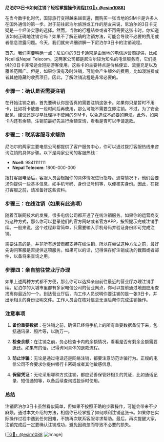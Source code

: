 **尼泊尔3日卡如何注销？轻松掌握操作流程[[TG💪+ @esim1088](https://t.me/s/esim1088)]**

在当今数字化时代，国际旅行变得越来越普遍，而购买一张当地的SIM卡是许多人在国外通信的第一步。对于前往尼泊尔旅游或工作的朋友来说，尼泊尔的3日卡无疑是一个经济实惠的选择。然而，当你的行程结束或者不再需要这张卡时，你知道该如何正确地注销它吗？如果不了解正确的注销方法，可能会导致不必要的费用或者信息泄露问题。今天，我们就来详细讲解一下尼泊尔3日卡的注销流程。

首先，我们需要明确一点：尼泊尔的3日卡通常是由当地的电信运营商提供，比如Ncell或Nepal Telecom。这两家公司都是尼泊尔较为知名的电信服务商，它们提供的3日卡非常适合短期游客使用。这些卡的主要特点是价格便宜、流量充足以及覆盖范围广。但是，如果你没有及时注销，可能会产生额外的费用，比如漫游费或者其他隐藏的收费项目。因此，了解注销流程是非常必要的。

### 步骤一：确认是否需要注销

在开始注销之前，首先要确认你是否真的需要注销这张卡。如果你只是暂时不用卡，比如将卡放置一段时间后再使用，那么可能不需要立即注销。不过，为了安全起见，建议还是尽早处理掉不使用的SIM卡，以免造成不必要的麻烦。此外，如果卡内还有余额，注销前最好先进行余额查询，看看是否可以申请退款。

### 步骤二：联系客服寻求帮助

尼泊尔的两家主要电信公司都提供了客户服务中心，你可以通过拨打客服热线来咨询注销的具体步骤。以下是两家公司的客服热线：

- **Ncell**: 9841111111
- **Nepal Telecom**: 1800-000-000

拨打客服电话后，客服人员会根据你的具体情况进行指导。通常情况下，他们会要求你提供一些基本信息，如手机号码、身份证号码等，以便核实身份。因此，在拨打客服之前，请准备好这些资料。

### 步骤三：在线注销（如果有此选项）

随着互联网技术的发展，很多电信公司都开通了在线注销服务。如果你的运营商支持这种方式，那么你可以登录他们的官方网站或者官方APP，按照提示完成注销手续。一般来说，这个过程非常简单，只需要输入手机号码并验证身份即可完成注销。

需要注意的是，并非所有运营商都支持在线注销，所以在尝试这种方法之前，最好先询问客服是否提供这项服务。如果可以的话，记得保存好注销成功的截图或者邮件，以备将来查询之用。

### 步骤四：亲自前往营业厅办理

如果上述两种方式都不方便，那么你可以选择亲自前往最近的营业厅办理注销手续。尼泊尔的大城市里都有多家电信公司的营业网点，你可以提前通过地图应用查找离你最近的一个。到达营业厅后，向工作人员说明你要注销的是一张3日卡，并出示相关的身份证明文件。工作人员会在核对信息无误后帮你完成注销操作。

### 注意事项

1. **备份重要数据**：在注销之前，确保已经将手机上的所有重要数据备份下来，包括通讯录、照片等，以防万一。
   
2. **检查余额**：在注销之前，务必检查卡内的余额情况，看看是否有剩余金额需要退还。如果有的话，记得询问具体的退款流程。

3. **防止诈骗**：无论是通过电话还是网络注销，都要注意防范诈骗行为。正规的电信公司不会要求你提供银行卡密码或者其他敏感信息。

4. **保留凭证**：无论采用哪种方式注销，都应妥善保管好相关的凭证，比如通话记录、短信通知等，以备后续查询或投诉时使用。

### 总结

注销尼泊尔3日卡虽然看似简单，但如果不按照正确的步骤操作，可能会带来不少麻烦。通过本文介绍的方法，相信你已经掌握了如何顺利注销这张卡。如果你在实际操作过程中遇到任何困难，不妨再次联系客服寻求帮助。最后，再次提醒大家，注销完成后一定要确认注销成功，避免因疏忽而导致不必要的损失。

[[TG💪+ @esim1088](https://t.me/s/esim1088) ![Image](https://i.postimg.cc/4NQfJmqS/Snipaste-2025-05-13-00-14-12.png)]
